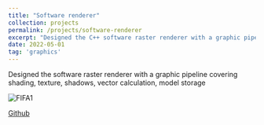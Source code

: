 ```yaml
---
title: "Software renderer"
collection: projects
permalink: /projects/software-renderer
excerpt: "Designed the C++ software raster renderer with a graphic pipeline covering shading, texture, shadows, vector calculation, model storage <br/><img src='/images/renderer.png'>"
date: 2022-05-01
tag: 'graphics'
---
```


Designed the software raster renderer with a graphic pipeline covering shading, texture, shadows, vector calculation, model storage

![FIFA1](http://jinjinhe2001.github.io/images/renderer.png)

[Github](https://github.com/jinjinhe2001/SoftRenderer)
